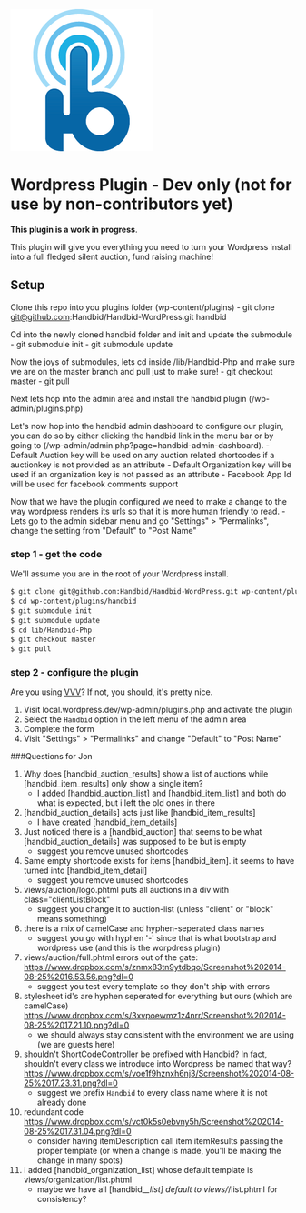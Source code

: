 ![alt tag](https://raw.githubusercontent.com/Handbid/Handbid-WordPress/master/docs/images/handbid.png "Handbid")

Wordpress Plugin - Dev only (not for use by non-contributors yet)
====

**This plugin is a work in progress**.

This plugin will give you everything you need to turn your Wordpress install into a full fledged silent auction, fund raising machine!

## Setup

Clone this repo into you plugins folder (wp-content/plugins)
    - git clone git@github.com:Handbid/Handbid-WordPress.git handbid

Cd into the newly cloned handbid folder and init and update the submodule
    - git submodule init
    - git submodule update

Now the joys of submodules, lets cd inside /lib/Handbid-Php and make sure we are on the master branch and pull just to make sure!
    - git checkout master
    - git pull

Next lets hop into the admin area and install the handbid plugin (/wp-admin/plugins.php)

Let's now hop into the handbid admin dashboard to configure our plugin, you can do so by either clicking the handbid link
in the menu bar or by going to (/wp-admin/admin.php?page=handbid-admin-dashboard).
    - Default Auction key will be used on any auction related shortcodes if a auctionkey is not provided as an attribute
    - Default Organization key will be used if an organization key is not passed as an attribute
    - Facebook App Id will be used for facebook comments support


Now that we have the plugin configured we need to make a change to the way wordpress renders its urls so that it is more human friendly to read.
    - Lets go to the admin sidebar menu and go "Settings" > "Permalinks", change the setting from "Default" to "Post Name"


### step 1 - get the code
We'll assume you are in the root of your Wordpress install.

```bash
$ git clone git@github.com:Handbid/Handbid-WordPress.git wp-content/plugins/handbid handbid
$ cd wp-content/plugins/handbid
$ git submodule init
$ git submodule update
$ cd lib/Handbid-Php
$ git checkout master
$ git pull
```

### step 2 - configure the plugin
Are you using [VVV](https://github.com/Varying-Vagrant-Vagrants/VVV)? If not, you should, it's pretty nice.

1. Visit local.wordpress.dev/wp-admin/plugins.php and activate the plugin
2. Select the `Handbid` option in the left menu of the admin area
3. Complete the form
4. Visit "Settings" > "Permalinks" and change "Default" to "Post Name"

###Questions for Jon
1. Why does [handbid_auction_results] show a list of auctions while [handbid_item_results] only show a single item?
    - I added [handbid_auction_list] and [handbid_item_list] and both do what is expected, but i left the old ones in there
2. [handbid_auction_details] acts just like [handbid_item_results]
    - I have created [handbid_item_details]
3. Just noticed there is a [handbid_auction] that seems to be what [handbid_auction_details] was supposed to be but is empty
    - suggest you remove unused shortcodes
4. Same empty shortcode exists for items [handbid_item]. it seems to have turned into [handbid_item_detail]
    - suggest you remove unused shortcodes
5. views/auction/logo.phtml puts all auctions in a div with class="clientListBlock"
    - suggest you change it to auction-list (unless "client" or "block" means something)
6. there is a mix of camelCase and hyphen-seperated class names
     - suggest you go with hyphen '-' since that is what bootstrap and wordpress use (and this is the worpdress plugin)
7. views/auction/full.phtml errors out of the gate: https://www.dropbox.com/s/znmx83tn9ytdbqo/Screenshot%202014-08-25%2016.53.56.png?dl=0
    - suggest you test every template so they don't ship with errors
8. stylesheet id's are hyphen seperated for everything but ours (which are camelCase) https://www.dropbox.com/s/3xvpoewmz1z4nrr/Screenshot%202014-08-25%2017.21.10.png?dl=0
    - we should always stay consistent with the environment we are using (we are guests here)
9. shouldn't ShortCodeController be prefixed with Handbid? In fact, shouldn't every class we introduce into Wordpress be named that way? https://www.dropbox.com/s/voe1f9hznxh6nj3/Screenshot%202014-08-25%2017.23.31.png?dl=0
    - suggest we prefix `Handbid` to every class name where it is not already done
10. redundant code https://www.dropbox.com/s/vct0k5s0ebvny5h/Screenshot%202014-08-25%2017.31.04.png?dl=0
    - consider having itemDescription call item itemResults passing the proper template (or when a change is made, you'll be making the change in many spots)
11. i added [handbid_organization_list] whose default template is views/organization/list.phtml
    - maybe we have all [handbid_*_list] default to views/*/list.phtml for consistency?